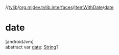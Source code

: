 //[tvlib](../../../index.md)/[org.mjdev.tvlib.interfaces](../index.md)/[ItemWithDate](index.md)/[date](date.md)

# date

[androidJvm]\
abstract var [date](date.md): [String](https://kotlinlang.org/api/latest/jvm/stdlib/kotlin/-string/index.html)?
